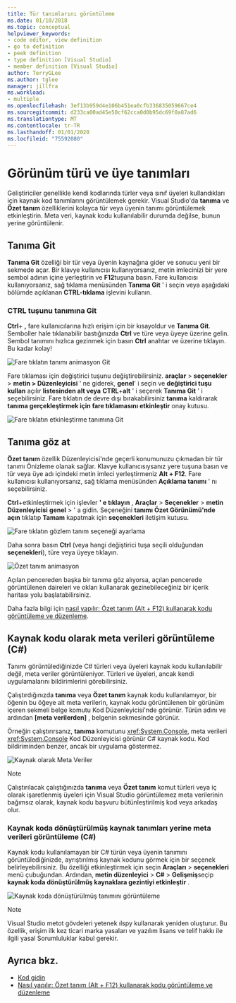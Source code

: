 ```yaml
---
title: Tür tanımlarını görüntüleme
ms.date: 01/10/2018
ms.topic: conceptual
helpviewer_keywords:
- code editor, view definition
- go to definition
- peek definition
- type definition [Visual Studio]
- member definition [Visual Studio]
author: TerryGLee
ms.author: tglee
manager: jillfra
ms.workload:
- multiple
ms.openlocfilehash: 3ef13b959d4e106b451ea0cfb336835059667ce4
ms.sourcegitcommit: d233ca00ad45e50cf62cca0d0b95dc69f0a87ad6
ms.translationtype: MT
ms.contentlocale: tr-TR
ms.lasthandoff: 01/01/2020
ms.locfileid: "75592080"
---
```

# <a name="view-type-and-member-definitions"></a>Görünüm türü ve üye tanımları

Geliştiriciler genellikle kendi kodlarında türler veya sınıf üyeleri kullandıkları için kaynak kod tanımlarını görüntülemek gerekir. Visual Studio'da **tanıma** ve **Özet tanım** özelliklerini kolayca tür veya üyenin tanımı görüntülemek etkinleştirin. Meta veri, kaynak kodu kullanılabilir durumda değilse, bunun yerine görüntülenir.

## <a name="go-to-definition"></a>Tanıma Git

**Tanıma Git** özelliği bir tür veya üyenin kaynağına gider ve sonucu yeni bir sekmede açar. Bir klavye kullanıcısı kullanıyorsanız, metin imlecinizi bir yere sembol adının içine yerleştirin ve **F12**tuşuna basın. Fare kullanıcısı kullanıyorsanız, sağ tıklama menüsünden **Tanıma Git** ' i seçin veya aşağıdaki bölümde açıklanan **CTRL-tıklama** işlevini kullanın.

### <a name="ctrl-click-go-to-definition"></a>CTRL tuşunu tanımına Git

**Ctrl**+ **,** fare kullanıcılarına hızlı erişim için bir kısayoldur ve **Tanıma Git**. Semboller hale tıklanabilir bastığınızda **Ctrl** ve türe veya üyeye üzerine gelin. Sembol tanımını hızlıca gezinmek için basın **Ctrl** anahtar ve üzerine tıklayın. Bu kadar kolay!

![Fare tıklatın tanımı animasyon Git](../ide/media/click_gotodef.gif)

Fare tıklaması için değiştirici tuşunu değiştirebilirsiniz. **araçlar** > **seçenekler** > **metin > Düzenleyicisi** ' ne giderek, **genel**' i seçin ve **değiştirici tuşu kullan** açılır **listesinden alt veya** **CTRL**+**alt** ' i seçerek **Tanıma Git** ' i seçebilirsiniz. Fare tıklatın de devre dışı bırakabilirsiniz **tanıma** kaldırarak **tanıma gerçekleştirmek için fare tıklamasını etkinleştir** onay kutusu.

![Fare tıklatın etkinleştirme tanımına Git](../ide/media/editor_options_mouse_click_gotodef.png)

## <a name="peek-definition"></a>Tanıma göz at

**Özet tanım** özellik Düzenleyicisi'nde geçerli konumunuzu çıkmadan bir tür tanımı Önizleme olanak sağlar. Klavye kullanıcısıysanız yere tuşuna basın ve tür veya üye adı içindeki metin imleci yerleştirmeniz **Alt + F12**. Fare kullanıcısı kullanıyorsanız, sağ tıklama menüsünden **Açıklama tanımı** ' nı seçebilirsiniz.

**Ctrl**+etkinleştirmek için işlevler **' e tıklayın** , **Araçlar** > **Seçenekler** > **metin Düzenleyicisi** **genel** > ' a gidin. Seçeneğini **tanımı Özet Görünümü'nde açın** tıklatıp **Tamam** kapatmak için **seçenekleri** iletişim kutusu.

![Fare tıklatın gözlem tanım seçeneği ayarlama](../ide/media/editor_options_peek_view.png)

Daha sonra basın **Ctrl** (veya hangi değiştirici tuşa seçili olduğundan **seçenekleri**), türe veya üyeye tıklayın.

![Özet tanım animasyon](../ide/media/peek_definition.gif)

Açılan pencereden başka bir tanıma göz alıyorsa, açılan pencerede görüntülenen daireleri ve okları kullanarak gezinebileceğiniz bir içerik haritası yolu başlatabilirsiniz.

Daha fazla bilgi için [nasıl yapılır: Özet tanım (Alt + F12) kullanarak kodu görüntüleme ve düzenleme](how-to-view-and-edit-code-by-using-peek-definition-alt-plus-f12.md).

## <a name="view-metadata-as-source-code-c"></a>Kaynak kodu olarak meta verileri görüntüleme (C#)

Tanımı görüntülediğinizde C# türleri veya üyeleri kaynak kodu kullanılabilir değil, meta veriler görüntüleniyor. Türleri ve üyeleri, ancak kendi uygulamalarını bildirimlerini görebilirsiniz.

Çalıştırdığınızda **tanıma** veya **Özet tanım** kaynak kodu kullanılamıyor, bir öğenin bu öğeye ait meta verilerin, kaynak kodu görüntülenen bir görünüm içeren sekmeli belge komutu Kod Düzenleyicisi'nde görünür. Türün adını ve ardından **[meta verilerden]** , belgenin sekmesinde görünür.

Örneğin çalıştırırsanız, **tanıma** komutunu <xref:System.Console>, meta verileri <xref:System.Console> Kod Düzenleyicisi görünür C# kaynak kodu. Kod bildiriminden benzer, ancak bir uygulama göstermez.

![Kaynak olarak Meta Veriler](../ide/media/metadatasource.png)

> [!NOTE]
> Çalıştırılacak çalıştığınızda **tanıma** veya **Özet tanım** komut türleri veya iç olarak işaretlenmiş üyeleri için Visual Studio görüntülemez meta verilerinin bağımsız olarak, kaynak kodu başvuru bütünleştirilmiş kod veya arkadaş olur.

### <a name="view-decompiled-source-definitions-instead-of-metadata-c"></a>Kaynak koda dönüştürülmüş kaynak tanımları yerine meta verileri görüntüleme (C#)

Kaynak kodu kullanılamayan bir C# türün veya üyenin tanımını görüntülediğinizde, ayrıştırılmış kaynak kodunu görmek için bir seçenek belirleyebilirsiniz. Bu özelliği etkinleştirmek için seçin **Araçları** > **seçenekleri** menü çubuğundan. Ardından, **metin düzenleyici** > **C#**  > **Gelişmiş**seçip **kaynak koda dönüştürülmüş kaynaklara gezintiyi etkinleştir** .

![Kaynak koda dönüştürülmüş tanımını görüntüleme](media/go-to-definition-decompiled-sources.png)

> [!NOTE]
> Visual Studio metot gövdeleri yetenek ılspy kullanarak yeniden oluşturur. Bu özellik, erişim ilk kez ticari marka yasaları ve yazılım lisans ve telif hakkı ile ilgili yasal Sorumluluklar kabul gerekir.

## <a name="see-also"></a>Ayrıca bkz.

- [Kod gidin](../ide/navigating-code.md)
- [Nasıl yapılır: Özet tanım (Alt + F12) kullanarak kodu görüntüleme ve düzenleme](how-to-view-and-edit-code-by-using-peek-definition-alt-plus-f12.md)
